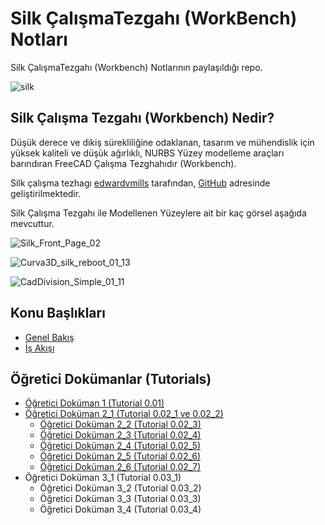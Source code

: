 # Silk ÇalışmaTezgahı (WorkBench) Notları

Silk ÇalışmaTezgahı (Workbench) Notlarının paylaşıldığı repo.

![silk](https://github.com/edwardvmills/Silk/raw/master/Resources/Demo_files/Silk_Demo_02.png?raw=true)

## Silk Çalışma Tezgahı (Workbench) Nedir?

Düşük derece ve dikiş sürekliliğine odaklanan, tasarım ve mühendislik için yüksek kaliteli ve düşük ağırlıklı, NURBS Yüzey modelleme araçları barındıran FreeCAD Çalışma Tezghahıdır (Workbench).

Silk çalışma tezhagı [edwardvmills](https://edwardvmills.github.io/Silk/) tarafından, [GitHub](https://github.com/edwardvmills/Silk) adresinde geliştirilmektedir.

Silk Çalışma Tezgahı ile Modellenen Yüzeylere ait bir kaç görsel aşağıda mevcuttur.

![Silk_Front_Page_02](https://raw.githubusercontent.com/edwardvmills/Silk/master/Resources/Demo_files/Silk_Front_Page_02.png)

![Curva3D_silk_reboot_01_13](https://raw.githubusercontent.com/edwardvmills/Silk/master/Resources/Demo_files/Curva3D_silk_reboot_01_13.PNG)

![CadDivision_Simple_01_11](https://raw.githubusercontent.com/edwardvmills/Silk/master/Resources/Demo_files/CadDivision_Simple_01_11.PNG)

## Konu Başlıkları

+ [Genel Bakış](01_genel_bakis.md)
+ [İş Akışı](02_is_akisi.md)

## Öğretici Dokümanlar (Tutorials)

+ [Öğretici Doküman 1 (Tutorial 0.01)](egitim_1.md)
+ [Öğretici Doküman 2_1 (Tutorial 0.02_1 ve 0.02_2)](egitim_2-1.md)
  * [Öğretici Doküman 2_2 (Tutorial 0.02_3)](egitim_2-2.md)
  * [Öğretici Doküman 2_3 (Tutorial 0.02_4)](egitim_2-3.md)
  * [Öğretici Doküman 2_4 (Tutorial 0.02_5)](egitim_2-4.md)
  * [Öğretici Doküman 2_5 (Tutorial 0.02_6)](egitim_2-5.md)
  * [Öğretici Doküman 2_6 (Tutorial 0.02_7)](egitim_2-6.md)
+ Öğretici Doküman 3_1 (Tutorial 0.03_1)
  * Öğretici Doküman 3_2 (Tutorial 0.03_2)
  * Öğretici Doküman 3_3 (Tutorial 0.03_3)
  * Öğretici Doküman 3_4 (Tutorial 0.03_4)
